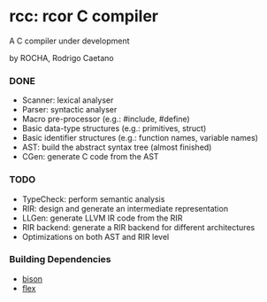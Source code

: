 # rcc: rcor C compiler

A C compiler under development

by ROCHA, Rodrigo Caetano

### DONE

* Scanner: lexical analyser
* Parser: syntactic analyser
* Macro pre-processor (e.g.: #include, #define)
* Basic data-type structures (e.g.: primitives, struct)
* Basic identifier structures (e.g.: function names, variable names)
* AST: build the abstract syntax tree (almost finished)
* CGen: generate C code from the AST

### TODO

* TypeCheck: perform semantic analysis
* RIR: design and generate an intermediate representation
* LLGen: generate LLVM IR code from the RIR
* RIR backend: generate a RIR backend for different architectures
* Optimizations on both AST and RIR level

### Building Dependencies

* [bison](http://www.gnu.org/software/bison/) 
* [flex](http://flex.sourceforge.net/)

